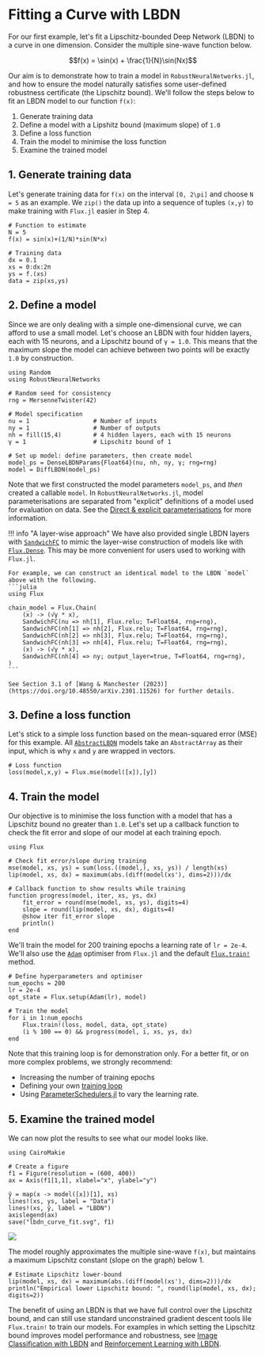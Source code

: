 # Fitting a Curve with LBDN

For our first example, let's fit a Lipschitz-bounded Deep Network (LBDN) to a curve in one dimension. Consider the multiple sine-wave function below.
```math
f(x) = \sin(x) + \frac{1}{N}\sin(Nx)
```
Our aim is to demonstrate how to train a model in `RobustNeuralNetworks.jl`, and how to ensure the model naturally satisfies some user-defined robustness certificate (the Lipschitz bound). We'll follow the steps below to fit an LBDN model to our function ``f(x)``:
1. Generate training data
2. Define a model with a Lipshitz bound (maximum slope) of `1.0`
3. Define a loss function
4. Train the model to minimise the loss function
5. Examine the trained model

## 1. Generate training data

Let's generate training data for ``f(x)`` on the interval ``[0, 2\pi]`` and choose ``N = 5`` as an example. We `zip()` the data up into a sequence of tuples `(x,y)` to make training with `Flux.jl` easier in Step 4.

```@example curve_fit
# Function to estimate
N = 5
f(x) = sin(x)+(1/N)*sin(N*x)

# Training data
dx = 0.1
xs = 0:dx:2π
ys = f.(xs)
data = zip(xs,ys)
```

## 2. Define a model

Since we are only dealing with a simple one-dimensional curve, we can afford to use a small model. Let's choose an LBDN with four hidden layers, each with 15 neurons, and a Lipschitz bound of `γ = 1.0`. This means that the maximum slope the model can achieve between two points will be exactly `1.0` by construction.

```@example curve_fit
using Random
using RobustNeuralNetworks

# Random seed for consistency
rng = MersenneTwister(42)

# Model specification
nu = 1                  # Number of inputs
ny = 1                  # Number of outputs
nh = fill(15,4)         # 4 hidden layers, each with 15 neurons
γ = 1                   # Lipschitz bound of 1

# Set up model: define parameters, then create model
model_ps = DenseLBDNParams{Float64}(nu, nh, ny, γ; rng=rng)
model = DiffLBDN(model_ps)
```

Note that we first constructed the model parameters `model_ps`, and *then* created a callable `model`. In `RobustNeuralNetworks.jl`, model parameterisations are separated from "explicit" definitions of a model used for evaluation on data. See the [Direct & explicit parameterisations](@ref) for more information.

!!! info "A layer-wise approach"
    We have also provided single LBDN layers with [`SandwichFC`](@ref) to mimic the layer-wise construction of models like with [`Flux.Dense`](https://fluxml.ai/Flux.jl/stable/models/layers/#Flux.Dense). This may be more convenient for users used to working with `Flux.jl`.

    For example, we can construct an identical model to the LBDN `model` above with the following.
    ```julia
    using Flux

    chain_model = Flux.Chain(
        (x) -> (√γ * x),
        SandwichFC(nu => nh[1], Flux.relu; T=Float64, rng=rng),
        SandwichFC(nh[1] => nh[2], Flux.relu; T=Float64, rng=rng),
        SandwichFC(nh[2] => nh[3], Flux.relu; T=Float64, rng=rng),
        SandwichFC(nh[3] => nh[4], Flux.relu; T=Float64, rng=rng),
        (x) -> (√γ * x),
        SandwichFC(nh[4] => ny; output_layer=true, T=Float64, rng=rng),
    )
    ```

    See Section 3.1 of [Wang & Manchester (2023)](https://doi.org/10.48550/arXiv.2301.11526) for further details.

## 3. Define a loss function

Let's stick to a simple loss function based on the mean-squared error (MSE) for this example. All [`AbstractLBDN`](@ref) models take an `AbstractArray` as their input, which is why `x` and `y` are wrapped in vectors.
```@example curve_fit
# Loss function
loss(model,x,y) = Flux.mse(model([x]),[y]) 
```

## 4. Train the model

Our objective is to minimise the loss function with a model that has a Lipschitz bound no greater than `1.0`. Let's set up a callback function to check the fit error and slope of our model at each training epoch.

```@example curve_fit
using Flux

# Check fit error/slope during training
mse(model, xs, ys) = sum(loss.((model,), xs, ys)) / length(xs)
lip(model, xs, dx) = maximum(abs.(diff(model(xs'), dims=2)))/dx

# Callback function to show results while training
function progress(model, iter, xs, ys, dx) 
    fit_error = round(mse(model, xs, ys), digits=4)
    slope = round(lip(model, xs, dx), digits=4)
    @show iter fit_error slope
    println()
end
```

We'll train the model for 200 training epochs a learning rate of `lr = 2e-4`. We'll also use the [`Adam`](https://fluxml.ai/Flux.jl/stable/training/optimisers/#Flux.Optimise.Adam) optimiser from `Flux.jl` and the default [`Flux.train!`](https://fluxml.ai/Flux.jl/stable/training/reference/#Flux.Optimise.train!-NTuple{4,%20Any}) method.

```@example curve_fit
# Define hyperparameters and optimiser
num_epochs = 200
lr = 2e-4
opt_state = Flux.setup(Adam(lr), model)

# Train the model
for i in 1:num_epochs
    Flux.train!(loss, model, data, opt_state)
    (i % 100 == 0) && progress(model, i, xs, ys, dx)
end
```

Note that this training loop is for demonstration only. For a better fit, or on more complex problems, we strongly recommend:
- Increasing the number of training epochs
- Defining your own [training loop](https://fluxml.ai/Flux.jl/stable/training/training/) 
- Using [ParameterSchedulers.jl](https://github.com/FluxML/ParameterSchedulers.jl) to vary the learning rate.

## 5. Examine the trained model

We can now plot the results to see what our model looks like.

```@example curve_fit
using CairoMakie

# Create a figure
f1 = Figure(resolution = (600, 400))
ax = Axis(f1[1,1], xlabel="x", ylabel="y")

ŷ = map(x -> model([x])[1], xs)
lines!(xs, ys, label = "Data")
lines!(xs, ŷ, label = "LBDN")
axislegend(ax)
save("lbdn_curve_fit.svg", f1)
```
![](lbdn_curve_fit.svg)

The model roughly approximates the multiple sine-wave ``f(x)``, but maintains a maximum Lipschitz constant (slope on the graph) below 1. 

```@example curve_fit
# Estimate Lipschitz lower-bound
lip(model, xs, dx) = maximum(abs.(diff(model(xs'), dims=2)))/dx
println("Empirical lower Lipschitz bound: ", round(lip(model, xs, dx); digits=2))
```

The benefit of using an LBDN is that we have full control over the Lipschitz bound, and can still use standard unconstrained gradient descent tools lile `Flux.train!` to train our models. For examples in which setting the Lipschitz bound improves model performance and robustness, see [Image Classification with LBDN](@ref) and [Reinforcement Learning with LBDN](@ref).
